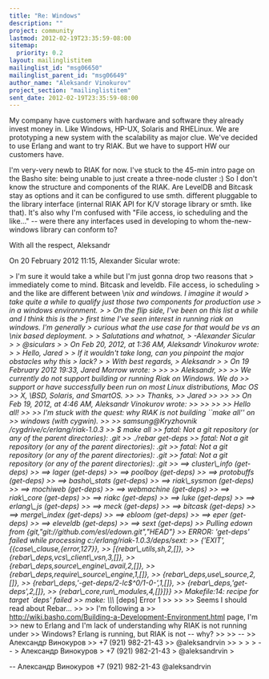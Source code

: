 ```yaml
---
title: "Re: Windows"
description: ""
project: community
lastmod: 2012-02-19T23:35:59-08:00
sitemap:
  priority: 0.2
layout: mailinglistitem
mailinglist_id: "msg06650"
mailinglist_parent_id: "msg06649"
author_name: "Aleksandr Vinokurov"
project_section: "mailinglistitem"
sent_date: 2012-02-19T23:35:59-08:00
---
```



My company have customers with hardware and software they already invest
money in. Like Windows, HP-UX, Solaris and RHELinux.
We are prototyping a new system with the scalability as major clue. We've
decided to use Erlang and want to try RIAK. But we have to support HW our
customers have.

I'm very-very newb to RIAK for now. I've stuck to the 45-min intro page on
the Basho site: being unable to just create a three-node cluster :) So I
don't know the structure and components of the RIAK. Are LevelDB and
Bitcask stay as options and it can be configured to use smth. different
pluggable to the library interface (internal RIAK API for K/V storage
library or smth. like that). It's also why I'm confused with "File access,
io scheduling and the like..." -- were there any interfaces used in
developing to whom the-new-windows library can conform to?

With all the respect,
Aleksandr

On 20 February 2012 11:15, Alexander Sicular  wrote:

&gt; I'm sure it would take a while but I'm just gonna drop two reasons that
&gt; immediately come to mind. Bitcask and leveldb. File access, io scheduling
&gt; and the like are different between \\*nix and windows. I imagine it would
&gt; take quite a while to qualify just those two components for production use
&gt; in a windows environment.
&gt;
&gt; On the flip side, I've been on this list a while and I think this is the
&gt; first time I've seen interest in running riak on windows. I'm generally
&gt; curious what the use case for that would be vs an \\*nix based deployment.
&gt;
&gt; Salutations and whatnot,
&gt; -Alexander Sicular
&gt;
&gt; @siculars
&gt;
&gt; On Feb 20, 2012, at 1:36 AM, Aleksandr Vinokurov wrote:
&gt;
&gt; Hello, Jared
&gt;
&gt; If it wouldn't take long, can you pinpoint the major obstacles why this
&gt; lack?
&gt;
&gt; With best regards,
&gt; Aleksandr
&gt;
&gt; On 19 February 2012 19:33, Jared Morrow  wrote:
&gt;
&gt;&gt;
&gt;&gt; Aleksandr,
&gt;&gt;
&gt;&gt; We currently do not support building or running Riak on Windows. We do
&gt;&gt; support or have successfully been run on most Linux distributions, Mac OS
&gt;&gt; X, \\*BSD, Solaris, and SmartOS.
&gt;&gt;
&gt;&gt; Thanks,
&gt;&gt; Jared
&gt;&gt;
&gt;&gt;
&gt;&gt; On Feb 19, 2012, at 4:46 AM, Aleksandr Vinokurov wrote:
&gt;&gt;
&gt;&gt;
&gt;&gt;
&gt;&gt; Hello all!
&gt;&gt;
&gt;&gt; I'm stuck with the quest: why RIAK is not building ``make all'' on
&gt;&gt; windows (with cygwin).
&gt;&gt;
&gt;&gt; samsung@Kryzhovnik /cygdrive/c/erlang/riak-1.0.3
&gt;&gt; $ make all
&gt;&gt; fatal: Not a git repository (or any of the parent directories): .git
&gt;&gt; ./rebar get-deps
&gt;&gt; fatal: Not a git repository (or any of the parent directories): .git
&gt;&gt; fatal: Not a git repository (or any of the parent directories): .git
&gt;&gt; fatal: Not a git repository (or any of the parent directories): .git
&gt;&gt; ==&gt; cluster\\_info (get-deps)
&gt;&gt; ==&gt; lager (get-deps)
&gt;&gt; ==&gt; poolboy (get-deps)
&gt;&gt; ==&gt; protobuffs (get-deps)
&gt;&gt; ==&gt; basho\\_stats (get-deps)
&gt;&gt; ==&gt; riak\\_sysmon (get-deps)
&gt;&gt; ==&gt; mochiweb (get-deps)
&gt;&gt; ==&gt; webmachine (get-deps)
&gt;&gt; ==&gt; riak\\_core (get-deps)
&gt;&gt; ==&gt; riakc (get-deps)
&gt;&gt; ==&gt; luke (get-deps)
&gt;&gt; ==&gt; erlang\\_js (get-deps)
&gt;&gt; ==&gt; meck (get-deps)
&gt;&gt; ==&gt; bitcask (get-deps)
&gt;&gt; ==&gt; merge\\_index (get-deps)
&gt;&gt; ==&gt; ebloom (get-deps)
&gt;&gt; ==&gt; eper (get-deps)
&gt;&gt; ==&gt; eleveldb (get-deps)
&gt;&gt; ==&gt; sext (get-deps)
&gt;&gt; Pulling edown from {git,"git://github.com/esl/edown.git","HEAD"}
&gt;&gt; ERROR: 'get-deps' failed while processing c:/erlang/riak-1.0.3/deps/sext:
&gt;&gt; {'EXIT',{{case\\_clause,{error,127}},
&gt;&gt; [{rebar\\_utils,sh,2,[]},
&gt;&gt; {rebar\\_deps,vcs\\_client\\_vsn,3,[]},
&gt;&gt; {rebar\\_deps,source\\_engine\\_avail,2,[]},
&gt;&gt; {rebar\\_deps,require\\_source\\_engine,1,[]},
&gt;&gt; {rebar\\_deps,use\\_source,2,[]},
&gt;&gt; {rebar\\_deps,'-get-deps/2-lc$^0/1-0-',1,[]},
&gt;&gt; {rebar\\_deps,'get-deps',2,[]},
&gt;&gt; {rebar\\_core,run\\_modules,4,[]}]}}
&gt;&gt; Makefile:14: recipe for target `deps' failed
&gt;&gt; make: \\*\\*\\* [deps] Error 1
&gt;&gt;
&gt;&gt;
&gt;&gt; Seems I should read about Rebar...
&gt;&gt;
&gt;&gt; I'm following a
&gt;&gt; http://wiki.basho.com/Building-a-Development-Environment.html page, I'm
&gt;&gt; new to Erlang and I'm lack of understanding why RIAK is not running under
&gt;&gt; Windows? Erlang is running, but RIAK is not -- why?
&gt;&gt;
&gt;&gt; --
&gt;&gt; Александр Винокуров
&gt;&gt; +7 (921) 982-21-43
&gt;&gt; @aleksandrvin
&gt;&gt;
&gt;
&gt;
&gt; --
&gt; Александр Винокуров
&gt; +7 (921) 982-21-43
&gt; @aleksandrvin
&gt;

-- 
Александр Винокуров
+7 (921) 982-21-43
@aleksandrvin
